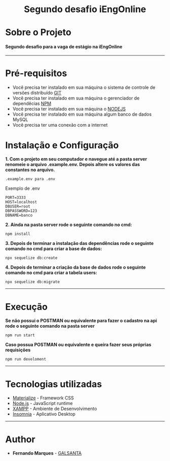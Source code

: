 <h1 align="center"><strong>Segundo desafio iEngOnline</strong></h1>

# Sobre o Projeto

#### Segundo desafio para a vaga de estágio na iEngOnline 
---

# Pré-requisitos

* Você precisa ter instalado em sua máquina o sistema de controle de versões distribuído [GIT](https://www.npmjs.com/get-npm)
* Você precisa ter instalado em sua máquina o gerenciador de dependêcias [NPM](https://www.npmjs.com/get-npm)
* Você precisa ter instalado em sua máquina o [NODEJS](https://nodejs.org/pt-br/)
* Você precisa ter instalado em sua máquina algum banco de dados MySQL
* Você precisa ter uma conexão com a internet


# Instalação e Configuração

<b>1. Com o projeto em seu computador e navegue até a pasta server renomeie o arquivo .example.env. Depois altere os valores das constantes no arquivo.</b>

```
.example.env para .env
```
Exemplo de .env

```
PORT=3333
HOST=localhost
DBUSER=root
DBPASSWORD=123
DBNAME=banco

```

<b>2. Ainda na pasta server rode o seguinte comando no cmd: </b>

```
npm install
```

<b>3. Depois de terminar a instalação das dependências rode o seguinte comando no cmd para criar a base de dados: </b>

```
npx sequelize db:create
```

<b>4. Depois de terminar a criação da base de dados rode o seguinte comando no cmd para criar a tabela users: </b>

```
npx sequelize db:migrate
```

---

# Execução

<b>Se não possui o POSTMAN ou equivalente para fazer o cadastro na api rode o seguinte comando na pasta server</b>

```
npm run start
```

<b>Caso possua POSTMAN ou equivalente e queira fazer seus próprias requisições</b>

```
npm run develoment
```


---

# Tecnologias utilizadas

* [Materialize](https://materializecss.com/getting-started.html) - Framework CSS
* [Node.js](https://nodejs.org/en/) - JavaScript runtime
* [XAMPP](https://www.apachefriends.org/pt_br/index.html) -  Ambiente de Desenvolvimento
* [Insomnia](https://insomnia.rest/download/) - Aplicativo Desktop

---

# Author

* **Fernando Marques**  - [GALSANTA](https://github.com/GALSANTA)
